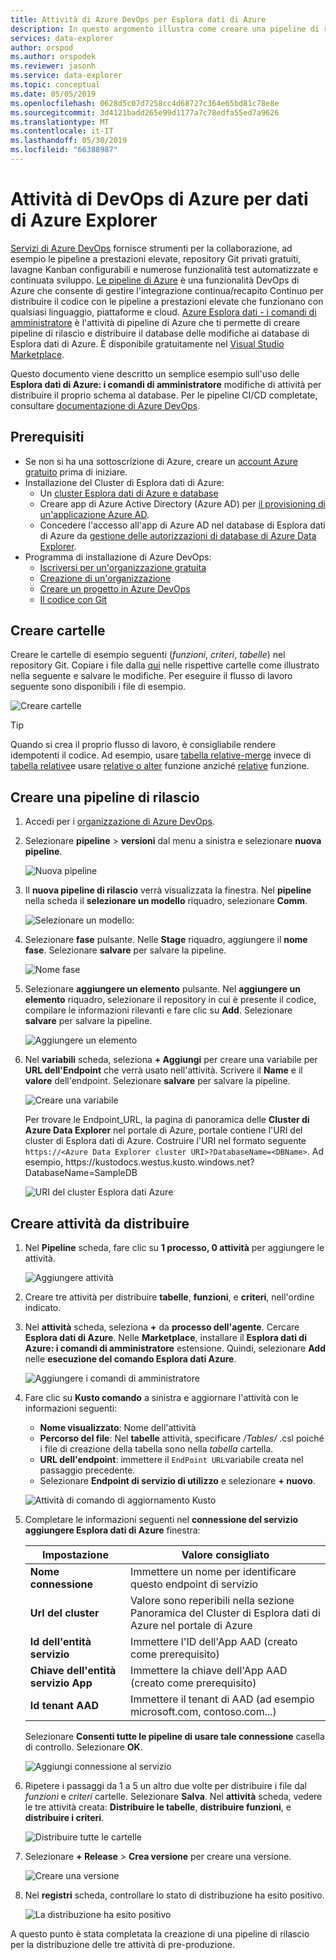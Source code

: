 ```yaml
---
title: Attività di Azure DevOps per Esplora dati di Azure
description: In questo argomento illustra come creare una pipeline di rilascio e distribuire
services: data-explorer
author: orspod
ms.author: orspodek
ms.reviewer: jasonh
ms.service: data-explorer
ms.topic: conceptual
ms.date: 05/05/2019
ms.openlocfilehash: 0628d5c07d7258cc4d68727c364e65bd81c78e8e
ms.sourcegitcommit: 3d4121badd265e99d1177a7c78edfa55ed7a9626
ms.translationtype: MT
ms.contentlocale: it-IT
ms.lasthandoff: 05/30/2019
ms.locfileid: "66388987"
---
```

# <a name="azure-devops-task-for-azure-data-explorer"></a>Attività di DevOps di Azure per dati di Azure Explorer

[Servizi di Azure DevOps](https://azure.microsoft.com/services/devops/) fornisce strumenti per la collaborazione, ad esempio le pipeline a prestazioni elevate, repository Git privati gratuiti, lavagne Kanban configurabili e numerose funzionalità test automatizzate e continuata sviluppo. [Le pipeline di Azure](https://azure.microsoft.com/services/devops/pipelines/) è una funzionalità DevOps di Azure che consente di gestire l'integrazione continua/recapito Continuo per distribuire il codice con le pipeline a prestazioni elevate che funzionano con qualsiasi linguaggio, piattaforme e cloud.
[Azure Esplora dati - i comandi di amministratore](https://marketplace.visualstudio.com/items?itemName=Azure-Kusto.PublishToADX) è l'attività di pipeline di Azure che ti permette di creare pipeline di rilascio e distribuire il database delle modifiche ai database di Esplora dati di Azure. È disponibile gratuitamente nel [Visual Studio Marketplace](https://marketplace.visualstudio.com/).

Questo documento viene descritto un semplice esempio sull'uso delle **Esplora dati di Azure: i comandi di amministratore** modifiche di attività per distribuire il proprio schema al database. Per le pipeline CI/CD completate, consultare [documentazione di Azure DevOps](/azure/devops/user-guide/what-is-azure-devops?view=azure-devops#vsts).

## <a name="prerequisites"></a>Prerequisiti

* Se non si ha una sottoscrizione di Azure, creare un [account Azure gratuito](https://azure.microsoft.com/free/) prima di iniziare.
* Installazione del Cluster di Esplora dati di Azure:
    * Un [cluster Esplora dati di Azure e database](/azure/data-explorer/create-cluster-database-portal)
    * Creare app di Azure Active Directory (Azure AD) per [il provisioning di un'applicazione Azure AD](/azure/kusto/management/access-control/how-to-provision-aad-app).
    * Concedere l'accesso all'app di Azure AD nel database di Esplora dati di Azure da [gestione delle autorizzazioni di database di Azure Data Explorer](/azure/data-explorer/manage-database-permissions).
* Programma di installazione di Azure DevOps:
    * [Iscriversi per un'organizzazione gratuita](/azure/devops/user-guide/sign-up-invite-teammates?view=azure-devops)
    * [Creazione di un'organizzazione](/azure/devops/organizations/accounts/create-organization?view=azure-devops)
    * [Creare un progetto in Azure DevOps](/azure/devops/organizations/projects/create-project?view=azure-devops)
    * [Il codice con Git](/azure/devops/user-guide/code-with-git?view=azure-devops)

## <a name="create-folders"></a>Creare cartelle

Creare le cartelle di esempio seguenti (*funzioni*, *criteri*, *tabelle*) nel repository Git. Copiare i file dalla [qui](https://github.com/Azure/azure-kusto-docs-samples/tree/master/DevOps_release_pipeline) nelle rispettive cartelle come illustrato nella seguente e salvare le modifiche. Per eseguire il flusso di lavoro seguente sono disponibili i file di esempio.

![Creare cartelle](media/devops/create-folders.png)

> [!TIP]
> Quando si crea il proprio flusso di lavoro, è consigliabile rendere idempotenti il codice. Ad esempio, usare [tabella relative-merge](/azure/kusto/management/tables#create-merge-tables) invece di [tabella relative](/azure/kusto/management/tables#create-table)e usare [relative o alter](/azure/kusto/management/functions#create-or-alter-function) funzione anziché [relative](/azure/kusto/management/functions#create-function) funzione.

## <a name="create-a-release-pipeline"></a>Creare una pipeline di rilascio

1. Accedi per i [organizzazione di Azure DevOps](https://dev.azure.com/).
1. Selezionare **pipeline** > **versioni** dal menu a sinistra e selezionare **nuova pipeline**.

    ![Nuova pipeline](media/devops/new-pipeline.png)

1. Il **nuova pipeline di rilascio** verrà visualizzata la finestra. Nel **pipeline** nella scheda il **selezionare un modello** riquadro, selezionare **Comm**.

     ![Selezionare un modello:](media/devops/select-template.png)

1. Selezionare **fase** pulsante. Nelle **Stage** riquadro, aggiungere il **nome fase**. Selezionare **salvare** per salvare la pipeline.

    ![Nome fase](media/devops/stage-name.png)

1. Selezionare **aggiungere un elemento** pulsante. Nel **aggiungere un elemento** riquadro, selezionare il repository in cui è presente il codice, compilare le informazioni rilevanti e fare clic su **Add**. Selezionare **salvare** per salvare la pipeline.

    ![Aggiungere un elemento](media/devops/add-artifact.png)

1. Nel **variabili** scheda, seleziona **+ Aggiungi** per creare una variabile per **URL dell'Endpoint** che verrà usato nell'attività. Scrivere il **Name** e il **valore** dell'endpoint. Selezionare **salvare** per salvare la pipeline. 

    ![Creare una variabile](media/devops/create-variable.png)

    Per trovare le Endpoint_URL, la pagina di panoramica delle **Cluster di Azure Data Explorer** nel portale di Azure, portale contiene l'URI del cluster di Esplora dati di Azure. Costruire l'URI nel formato seguente `https://<Azure Data Explorer cluster URI>?DatabaseName=<DBName>`.  Ad esempio, https:\//kustodocs.westus.kusto.windows.net?DatabaseName=SampleDB

    ![URI del cluster Esplora dati Azure](media/devops/adx-cluster-uri.png)

## <a name="create-tasks-to-deploy"></a>Creare attività da distribuire

1. Nel **Pipeline** scheda, fare clic su **1 processo, 0 attività** per aggiungere le attività. 

    ![Aggiungere attività](media/devops/add-task.png)

1. Creare tre attività per distribuire **tabelle**, **funzioni**, e **criteri**, nell'ordine indicato. 

1. Nel **attività** scheda, seleziona **+** da **processo dell'agente**. Cercare **Esplora dati di Azure**. Nelle **Marketplace**, installare il **Esplora dati di Azure: i comandi di amministratore** estensione. Quindi, selezionare **Add** nelle **esecuzione del comando Esplora dati Azure**.

     ![Aggiungere i comandi di amministratore](media/devops/add-admin-commands.png)

1. Fare clic su **Kusto comando** a sinistra e aggiornare l'attività con le informazioni seguenti:
    * **Nome visualizzato**: Nome dell'attività
    * **Percorso del file**: Nel **tabelle** attività, specificare */Tables/* .csl poiché i file di creazione della tabella sono nella *tabella* cartella.
    * **URL dell'endpoint**: immettere il `EndPoint URL`variabile creata nel passaggio precedente.
    * Selezionare **Endpoint di servizio di utilizzo** e selezionare **+ nuovo**.

    ![Attività di comando di aggiornamento Kusto](media/devops/kusto-command-task.png)

1. Completare le informazioni seguenti nel **connessione del servizio aggiungere Esplora dati di Azure** finestra:

    |Impostazione  |Valore consigliato  |
    |---------|---------|
    |**Nome connessione**     |    Immettere un nome per identificare questo endpoint di servizio     |
    |**Url del cluster**    |    Valore sono reperibili nella sezione Panoramica del Cluster di Esplora dati di Azure nel portale di Azure | 
    |**Id dell'entità servizio**    |    Immettere l'ID dell'App AAD (creato come prerequisito)     |
    |**Chiave dell'entità servizio App**     |    Immettere la chiave dell'App AAD (creato come prerequisito)    |
    |**Id tenant AAD**    |      Immettere il tenant di AAD (ad esempio microsoft.com, contoso.com...)    |

    Selezionare **Consenti tutte le pipeline di usare tale connessione** casella di controllo. Selezionare **OK**.

    ![Aggiungi connessione al servizio](media/devops/add-service-connection.png)

1. Ripetere i passaggi da 1 a 5 un altro due volte per distribuire i file dal *funzioni* e *criteri* cartelle. Selezionare **Salva**. Nel **attività** scheda, vedere le tre attività creata: **Distribuire le tabelle**, **distribuire funzioni**, e **distribuire i criteri**.

    ![Distribuire tutte le cartelle](media/devops/deploy-all-folders.png)

1. Selezionare **+ Release** > **Crea versione** per creare una versione.

    ![Creare una versione](media/devops/create-release.png)

1. Nel **registri** scheda, controllare lo stato di distribuzione ha esito positivo.

    ![La distribuzione ha esito positivo](media/devops/deployment-successful.png)

A questo punto è stata completata la creazione di una pipeline di rilascio per la distribuzione delle tre attività di pre-produzione.